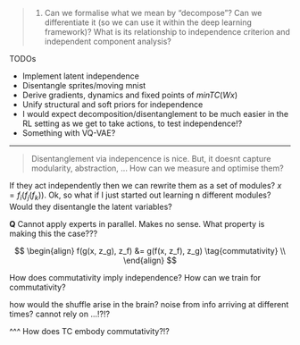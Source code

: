 > 1. Can we formalise what we mean by “decompose”? Can we differentiate it (so we can use it within the deep learning framework)? What is its relationship to independence criterion and independent component analysis?

TODOs

- Implement latent independence
- Disentangle sprites/moving mnist
- Derive gradients, dynamics and fixed points of $min TC(Wx)$
- Unify structural and soft priors for independence
- I would expect decomposition/disentanglement to be much easier in the RL setting as we get to take actions, to test independence!?
- Something with VQ-VAE?


***

> Disentanglement via indepencence is nice.
But, it doesnt capture modularity, abstraction, ... How can we measure and optimise them?

If they act independently then we can rewrite them as a set of modules?
$x = f_i(f_j(f_k))$.
Ok, so what if I just started out learning n different modules? Would they disentangle the latent variables?


__Q__ Cannot apply experts in parallel. Makes no sense. What property is making this the case???


$$
\begin{align}
f(g(x, z_g), z_f) &= g(f(x, z_f), z_g) \tag{commutativity} \\
\end{align}
$$

How does commutativity imply independence? How can we train for commutativity?


how would the shuffle arise in the brain? noise from info arriving at different times? cannot rely on ...!?!?

^^^ How does TC embody commutativity?!?
